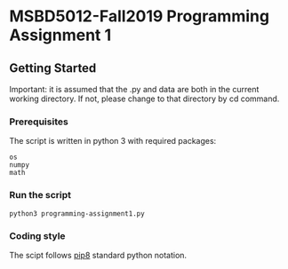 # MSBD5012-Fall2019 Programming Assignment 1

## Getting Started
Important: it is assumed that the .py and data are both in the current working directory. If not, please change to that directory by cd command.

### Prerequisites
The script is written in python 3 with required packages:
```
os
numpy
math
```

### Run the script

```
python3 programming-assignment1.py
```

### Coding style

The scipt follows [pip8](https://www.python.org/dev/peps/pep-0008/) standard python notation.
